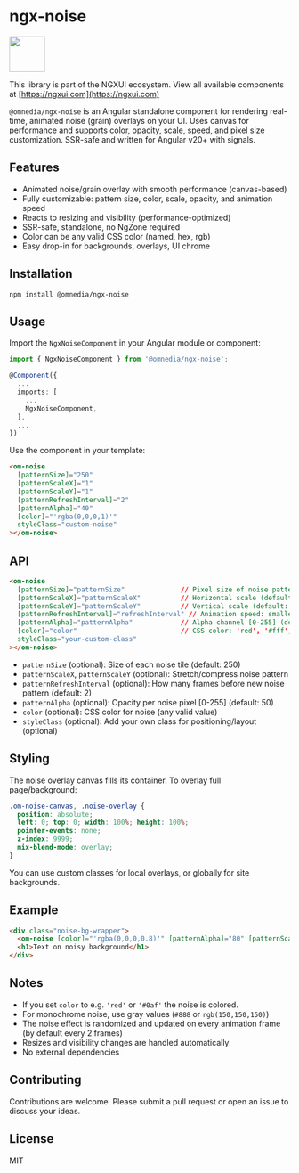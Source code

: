 # ngx-noise

<a href="https://ngxui.com" target="_blank" style="display: flex;gap: .5rem;align-items: center;cursor: pointer; padding: 0 0 0 0; height: fit-content;">
  <img src="https://ngxui.com/assets/img/ngxui-logo.png" style="width: 64px;height: 64px;">
</a>

This library is part of the NGXUI ecosystem.
View all available components at [https://ngxui.com](https://ngxui.com)

`@omnedia/ngx-noise` is an Angular standalone component for rendering real-time, animated noise (grain) overlays on your UI. Uses canvas for performance and supports color, opacity, scale, speed, and pixel size customization. SSR-safe and written for Angular v20+ with signals.

## Features

* Animated noise/grain overlay with smooth performance (canvas-based)
* Fully customizable: pattern size, color, scale, opacity, and animation speed
* Reacts to resizing and visibility (performance-optimized)
* SSR-safe, standalone, no NgZone required
* Color can be any valid CSS color (named, hex, rgb)
* Easy drop-in for backgrounds, overlays, UI chrome

## Installation

```
npm install @omnedia/ngx-noise
```

## Usage

Import the `NgxNoiseComponent` in your Angular module or component:

```typescript
import { NgxNoiseComponent } from '@omnedia/ngx-noise';

@Component({
  ...
  imports: [
    ...
    NgxNoiseComponent,
  ],
  ...
})
```

Use the component in your template:

```html
<om-noise
  [patternSize]="250"
  [patternScaleX]="1"
  [patternScaleY]="1"
  [patternRefreshInterval]="2"
  [patternAlpha]="40"
  [color]="'rgba(0,0,0,1)'"
  styleClass="custom-noise"
></om-noise>
```

## API

```html
<om-noise
  [patternSize]="patternSize"              // Pixel size of noise pattern tile (default: 250)
  [patternScaleX]="patternScaleX"          // Horizontal scale (default: 1)
  [patternScaleY]="patternScaleY"          // Vertical scale (default: 1)
  [patternRefreshInterval]="refreshInterval" // Animation speed: smaller = faster (default: 2)
  [patternAlpha]="patternAlpha"            // Alpha channel [0-255] (default: 50)
  [color]="color"                          // CSS color: 'red', '#fff', 'rgba(...)', etc. (default: 'white')
  styleClass="your-custom-class"
></om-noise>
```

* `patternSize` (optional): Size of each noise tile (default: 250)
* `patternScaleX`, `patternScaleY` (optional): Stretch/compress noise pattern
* `patternRefreshInterval` (optional): How many frames before new noise pattern (default: 2)
* `patternAlpha` (optional): Opacity per noise pixel \[0-255] (default: 50)
* `color` (optional): CSS color for noise (any valid value)
* `styleClass` (optional): Add your own class for positioning/layout (optional)

## Styling

The noise overlay canvas fills its container. To overlay full page/background:

```css
.om-noise-canvas, .noise-overlay {
  position: absolute;
  left: 0; top: 0; width: 100%; height: 100%;
  pointer-events: none;
  z-index: 9999;
  mix-blend-mode: overlay;
}
```

You can use custom classes for local overlays, or globally for site backgrounds.

## Example

```html
<div class="noise-bg-wrapper">
  <om-noise [color]="'rgba(0,0,0,0.8)'" [patternAlpha]="80" [patternScaleX]="1.5"></om-noise>
  <h1>Text on noisy background</h1>
</div>
```

## Notes

* If you set `color` to e.g. `'red'` or `'#0af'` the noise is colored.
* For monochrome noise, use gray values (`#888` or `rgb(150,150,150)`)
* The noise effect is randomized and updated on every animation frame (by default every 2 frames)
* Resizes and visibility changes are handled automatically
* No external dependencies

## Contributing

Contributions are welcome. Please submit a pull request or open an issue to discuss your ideas.

## License

MIT
